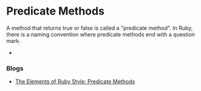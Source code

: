 # Predicate Methods

A method that returns true or false is called a "predicate method". In Ruby, there is a naming convention where predicate methods end with a question mark.


-

### Blogs

* [The Elements of Ruby Style: Predicate Methods](http://pragmati.st/2012/03/24/the-elements-of-ruby-style-predicate-methods/)
